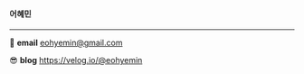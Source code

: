 #### 어혜민
---------------------------
:e-mail: **email** <eohyemin@gmail.com>

:sunglasses: **blog** <https://velog.io/@eohyemin>
<!--
**eohyemin/eohyemin** is a ✨ _special_ ✨ repository because its `README.md` (this file) appears on your GitHub profile.

Here are some ideas to get you started:

- 🔭 I’m currently working on ...
- 🌱 I’m currently learning ...
- 👯 I’m looking to collaborate on ...
- 🤔 I’m looking for help with ...
- 💬 Ask me about ...
- 📫 How to reach me: ...
- 😄 Pronouns: ...
- ⚡ Fun fact: ...
-->
